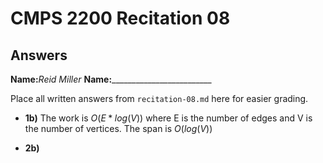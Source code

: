 # CMPS 2200 Recitation 08

## Answers

**Name:**_Reid Miller_
**Name:**_________________________


Place all written answers from `recitation-08.md` here for easier grading.



- **1b)**
The work is $O(E*log(V))$ where E is the number of edges and V is the number of vertices. The span is $O(log(V))$

- **2b)**

